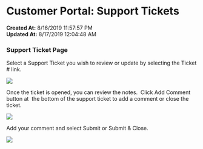 # Customer Portal: Support Tickets

**Created At:** 8/16/2019 11:57:57 PM  
**Updated At:** 8/17/2019 12:04:48 AM  


### Support Ticket Page

Select a Support Ticket you wish to review or update by selecting the Ticket # link.

![](https://static.helpjuice.com/helpjuice_production/uploads/upload/image/3556/direct/1565999905839-1565999905839.png)



Once the ticket is opened, you can review the notes.  Click Add Comment button at  the bottom of the support ticket to add a comment or close the ticket.

![](https://static.helpjuice.com/helpjuice_production/uploads/upload/image/3556/direct/1565999905749-1565999905749.png)



Add your comment and select Submit or Submit & Close.

![](https://static.helpjuice.com/helpjuice_production/uploads/upload/image/3556/direct/1565999905483-1565999905482.png)

## 

